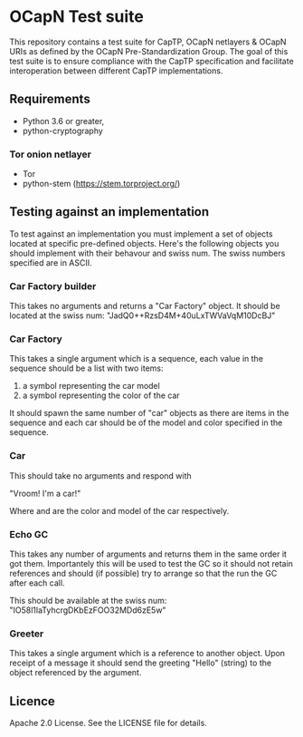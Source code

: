# OCapN Test suite

This repository contains a test suite for CapTP, OCapN netlayers & OCapN URIs as defined by the OCapN Pre-Standardization Group. The goal of this test suite is to ensure compliance with the CapTP specification and facilitate interoperation between different CapTP implementations.

## Requirements

- Python 3.6 or greater,
- python-cryptography

### Tor onion netlayer

- Tor
- python-stem (https://stem.torproject.org/)

## Testing against an implementation

To test against an implementation you must implement a set of objects located
at specific pre-defined objects. Here's the following objects you should
implement with their behavour and swiss num. The swiss numbers specified are
in ASCII.

### Car Factory builder

This takes no arguments and returns a "Car Factory" object. It should be located
at the swiss num: "JadQ0++RzsD4M+40uLxTWVaVqM10DcBJ"

### Car Factory

This takes a single argument which is a sequence, each value in the sequence
should be a list with two items:

1. a symbol representing the car model
2. a symbol representing the color of the car

It should spawn the same number of "car" objects as there are items in the
sequence and each car should be of the model and color specified in the
sequence.

### Car

This should take no arguments and respond with

"Vroom! I'm a <color> <model> car!"

Where <color> and <model> are the color and model of the car respectively.

### Echo GC

This takes any number of arguments and returns them in the same order it got
them. Importantely this will be used to test the GC so it should not retain
references and should (if possible) try to arrange so that the run the GC after
each call.

This should be available at the swiss num: "IO58l1laTyhcrgDKbEzFOO32MDd6zE5w"

### Greeter

This takes a single argument which is a reference to another object. Upon
receipt of a message it should send the greeting "Hello" (string) to the object
referenced by the argument.

## Licence

Apache 2.0 License. See the LICENSE file for details.
